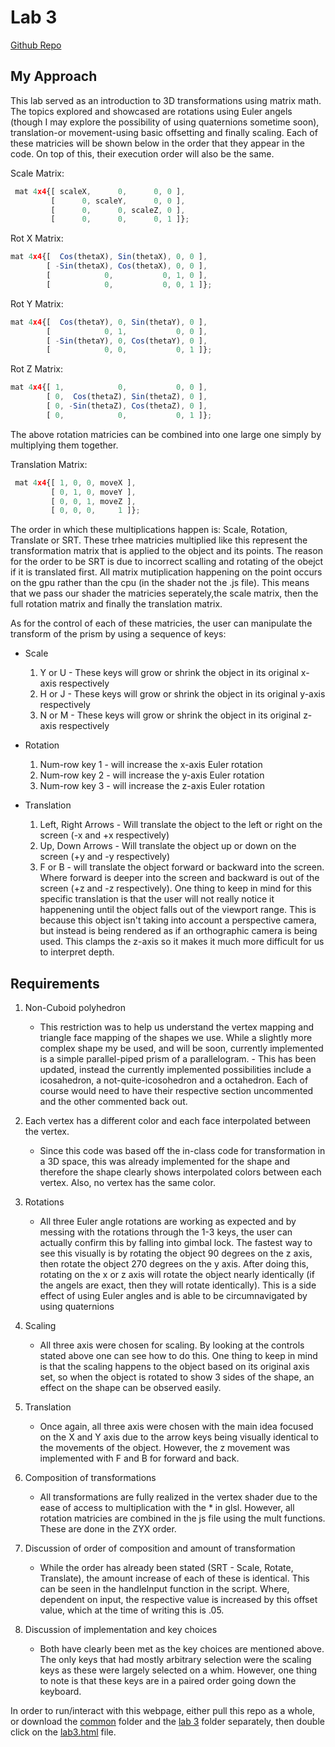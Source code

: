 # Lab 3

[Github Repo](https://github.com/dturk0610/EE465)

## My Approach

This lab served as an introduction to 3D transformations using matrix math. The topics explored and showcased are rotations using Euler angels (though I may explore the possibility of using quaternions sometime soon), translation-or movement-using basic offsetting and finally scaling. Each of these matricies will be shown below in the order that they appear in the code. On top of this, their execution order will also be the same.

Scale Matrix:

``` Javascript
 mat 4x4{[ scaleX,      0,      0, 0 ],
         [      0, scaleY,      0, 0 ],
         [      0,      0, scaleZ, 0 ],
         [      0,      0,      0, 1 ]};
```

Rot X Matrix:

``` Javascript
mat 4x4{[  Cos(thetaX), Sin(thetaX), 0, 0 ],
        [ -Sin(thetaX), Cos(thetaX), 0, 0 ],
        [            0,           0, 1, 0 ],
        [            0,           0, 0, 1 ]};
```

Rot Y Matrix:

``` Javascript
mat 4x4{[  Cos(thetaY), 0, Sin(thetaY), 0 ],
        [            0, 1,           0, 0 ],
        [ -Sin(thetaY), 0, Cos(thetaY), 0 ],
        [            0, 0,           0, 1 ]};
```

Rot Z Matrix:

``` Javascript
mat 4x4{[ 1,            0,           0, 0 ],
        [ 0,  Cos(thetaZ), Sin(thetaZ), 0 ],
        [ 0, -Sin(thetaZ), Cos(thetaZ), 0 ],
        [ 0,            0,           0, 1 ]};
```

The above rotation matricies can be combined into one large one simply by multiplying them together.

Translation Matrix:

``` Javascript
 mat 4x4{[ 1, 0, 0, moveX ],
         [ 0, 1, 0, moveY ],
         [ 0, 0, 1, moveZ ],
         [ 0, 0, 0,     1 ]};
```

The order in which these multiplications happen is: Scale, Rotation, Translate or SRT. These trhee matricies multiplied like this represent the transformation matrix that is applied to the object and its points. The reason for the order to be SRT is due to incorrect scalling and rotating of the obejct if it is translated first. All matrix mutiplication happening on the point occurs on the gpu rather than the cpu (in the shader not the .js file). This means that we pass our shader the matricies seperately,the scale matrix, then the full rotation matrix and finally the translation matrix.

As for the control of each of these matricies, the user can manipulate the transform of the prism by using a sequence of keys:

- Scale

    1. Y or U - These keys will grow or shrink the object in its original x-axis respectively
    2. H or J - These keys will grow or shrink the object in its original y-axis respectively
    3. N or M - These keys will grow or shrink the object in its original z-axis respectively

- Rotation

    1. Num-row key 1 - will increase the x-axis Euler rotation
    2. Num-row key 2 - will increase the y-axis Euler rotation
    3. Num-row key 3 - will increase the z-axis Euler rotation

- Translation

    1. Left, Right Arrows - Will translate the object to the left or right on the screen (-x and +x respectively)
    2. Up, Down Arrows - Will translate the object up or down on the screen (+y and -y respectively)
    3. F or B - will translate the object forward or backward into the screen. Where forward is deeper into the screen and backward is out of the screen (+z and -z respectively). One thing to keep in mind for this specific translation is that the user will not really notice it happenening until the object falls out of the viewport range. This is because this object isn't taking into account a perspective camera, but instead is being rendered as if an orthographic camera is being used. This clamps the z-axis so it makes it much more difficult for us to interpret depth.

## Requirements

1. Non-Cuboid polyhedron

    - This restriction was to help us understand the vertex mapping and triangle face mapping of the shapes we use. While a slightly more complex shape my be used, and will be soon, currently implemented is a simple parallel-piped prism of a parallelogram. - This has been updated, instead the currently implemented possibilities include a icosahedron, a not-quite-icosohedron and a octahedron. Each of course would need to have their respective section uncommented and the other commented back out.

2. Each vertex has a different color and each face interpolated between the vertex.

    - Since this code was based off the in-class code for transformation in a 3D space, this was already implemented for the shape and therefore the shape clearly shows interpolated colors between each vertex. Also, no vertex has the same color.

3. Rotations

    - All three Euler angle rotations are working as expected and by messing with the rotations through the 1-3 keys, the user can actually confirm this by falling into gimbal lock. The fastest way to see this visually is by rotating the object 90 degrees on the z axis, then rotate the object 270 degrees on the y axis. After doing this, rotating on the x or z axis will rotate the object nearly identically (if the angels are exact, then they will rotate identically). This is a side effect of using Euler angles and is able to be circumnavigated by using quaternions

4. Scaling

    - All three axis were chosen for scaling. By looking at the controls stated above one can see how to do this. One thing to keep in mind is that the scaling happens to the object based on its original axis set, so when the object is rotated to show 3 sides of the shape, an effect on the shape can be observed easily.

5. Translation

    - Once again, all three axis were chosen with the main idea focused on the X and Y axis due to the arrow keys being visually identical to the movements of the object. However, the z movement was implemented with F and B for forward and back.

6. Composition of transformations

    - All transformations are fully realized in the vertex shader due to the ease of access to multiplication with the * in glsl. However, all rotation matricies are combined in the js file using the mult functions. These are done in the ZYX order.

7. Discussion of order of composition and amount of transformation

    - While the order has already been stated (SRT - Scale, Rotate, Translate), the amount increase of each of these is identical. This can be seen in the handleInput function in the script. Where, dependent on input, the respective value is increased by this offset value, which at the time of writing this is .05.

8. Discussion of implementation and key choices

    - Both have clearly been met as the key choices are mentioned above. The only keys that had mostly arbitrary selection were the scaling keys as these were largely selected on a whim. However, one thing to note is that these keys are in a paired order going down the keyboard.

In order to run/interact with this webpage, either pull this repo as a whole, or download the [common](../Common/) folder and the [lab 3](../Lab%203/) folder separately, then double click on the [lab3.html](lab3.html) file.
